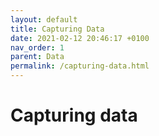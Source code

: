 ```yaml
---
layout: default
title: Capturing Data
date: 2021-02-12 20:46:17 +0100
nav_order: 1
parent: Data
permalink: /capturing-data.html
---
```


# Capturing data

